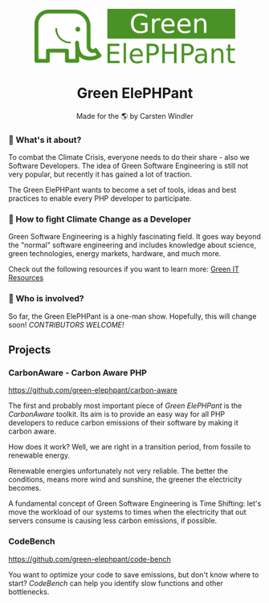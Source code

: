 <p align="center">
	<img src="./images/green-elephpant-logo.svg" alt="Green ElePHPant" width="400">
</p>

<h1 align="center">Green ElePHPant</h1>

<p align="center">
  Made for the 🌎 by Carsten Windler
</p>  

### 🐘 What's it about?

To combat the Climate Crisis, everyone needs to do their share - also we Software Developers. The idea of Green Software Engineering is still not very popular, but recently it has gained a lot of traction.

The Green ElePHPant wants to become a set of tools, ideas and best practices to enable every PHP developer to participate. 

### 🥷 How to fight Climate Change as a Developer

Green Software Engineering is a highly fascinating field. It goes way beyond the "normal" software engineering and includes knowledge about science, green technologies, energy markets, hardware, and much more.

Check out the following resources if you want to learn more: [Green IT Resources](https://github.com/carstenwindler/green-it)

### 👋 Who is involved?

So far, the Green ElePHPant is a one-man show. Hopefully, this will change soon! _CONTRIBUTORS WELCOME!_

## Projects

### CarbonAware - Carbon Aware PHP

https://github.com/green-elephpant/carbon-aware

The first and probably most important piece of _Green ElePHPant_ is the _CarbonAware_ toolkit. Its aim is to provide an easy way for all PHP developers to reduce carbon emissions of their software by making it carbon aware.

How does it work? Well, we are right in a transition period, from fossile to renewable energy.

Renewable energies unfortunately not very reliable. The better the conditions, means more wind and sunshine, the greener the electricity becomes. 

A fundamental concept of Green Software Engineering is Time Shifting: let's move the workload of our systems to times when the electricity that out servers consume is causing less carbon emissions, if possible.

### CodeBench

https://github.com/green-elephpant/code-bench

You want to optimize your code to save emissions, but don't know where to start? _CodeBench_ can help you identify slow functions and other bottlenecks.

<!--

**Here are some ideas to get you started:**

🙋‍♀️ A short introduction - what is your organization all about?
🌈 Contribution guidelines - how can the community get involved?
👩‍💻 Useful resources - where can the community find your docs? Is there anything else the community should know?
🍿 Fun facts - what does your team eat for breakfast?
🧙 Remember, you can do mighty things with the power of [Markdown](https://docs.github.com/github/writing-on-github/getting-started-with-writing-and-formatting-on-github/basic-writing-and-formatting-syntax)
-->
